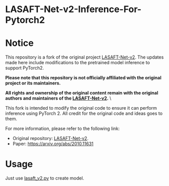 # LASAFT-Net-v2-Inference-For-Pytorch2

# Notice

This repository is a fork of the original project [LASAFT-Net-v2](https://github.com/ws-choi/LASAFT-Net-v2). 
The updates made here include modifications to the pretrained model inference to support PyTorch2.

**Please note that this repository is not officially affiliated with the original project or its maintainers.**

**All rights and ownership of the original content remain with the original authors and maintainers of the [LASAFT-Net-v2](https://github.com/ws-choi/LASAFT-Net-v2).** \

This fork is intended to modify the original code to ensure it can perform inference using PyTorch 2.
All credit for the original code and ideas goes to them.

For more information, please refer to the following link:

* Original repository: [LASAFT-Net-v2](https://github.com/ws-choi/LASAFT-Net-v2).
* Paper: https://arxiv.org/abs/2010.11631

# Usage
 Just use [lasaft_v2.py](lasaft_v2.py) to create model.
